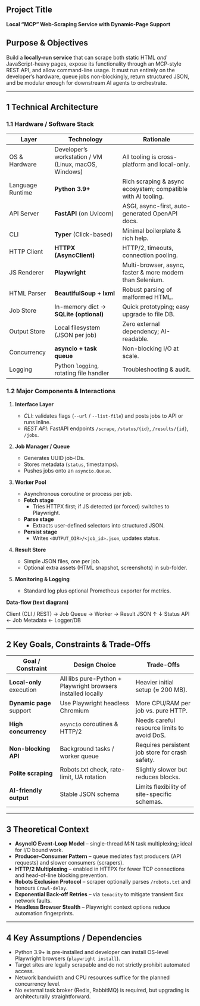 ## Project Title  
**Local “MCP” Web-Scraping Service with Dynamic-Page Support**

## Purpose & Objectives  
Build a **locally-run service** that can scrape both static HTML *and* JavaScript-heavy pages, expose its functionality through an MCP-style REST API, and allow command-line usage. It must run entirely on the developer’s hardware, queue jobs non-blockingly, return structured JSON, and be modular enough for downstream AI agents to orchestrate.

---

## 1 Technical Architecture  

### 1.1 Hardware / Software Stack  
| Layer | Technology | Rationale |
|-------|------------|-----------|
| OS & Hardware | Developer’s workstation / VM (Linux, macOS, Windows) | All tooling is cross-platform and local-only. |
| Language Runtime | **Python 3.9+** | Rich scraping & async ecosystem; compatible with AI tooling. |
| API Server | **FastAPI** (on Uvicorn) | ASGI, async-first, auto-generated OpenAPI docs. |
| CLI | **Typer** (Click-based) | Minimal boilerplate & rich help. |
| HTTP Client | **HTTPX (AsyncClient)** | HTTP/2, timeouts, connection pooling. |
| JS Renderer | **Playwright** | Multi-browser, async, faster & more modern than Selenium. |
| HTML Parser | **BeautifulSoup + lxml** | Robust parsing of malformed HTML. |
| Job Store | In-memory dict → **SQLite (optional)** | Quick prototyping; easy upgrade to file DB. |
| Output Store | Local filesystem (JSON per job) | Zero external dependency; AI-readable. |
| Concurrency | **asyncio + task queue** | Non-blocking I/O at scale. |
| Logging | Python `logging`, rotating file handler | Troubleshooting & audit. |

### 1.2 Major Components & Interactions  

1. **Interface Layer**  
   * *CLI*: validates flags (`--url` / `--list-file`) and posts jobs to API or runs inline.  
   * *REST API*: FastAPI endpoints `/scrape`, `/status/{id}`, `/results/{id}`, `/jobs`.

2. **Job Manager / Queue**  
   * Generates UUID job-IDs.  
   * Stores metadata (`status`, timestamps).  
   * Pushes jobs onto an `asyncio.Queue`.

3. **Worker Pool**  
   * Asynchronous coroutine or process per job.  
   * **Fetch stage**  
     * Tries HTTPX first; if JS detected (or forced) switches to Playwright.  
   * **Parse stage**  
     * Extracts user-defined selectors into structured JSON.  
   * **Persist stage**  
     * Writes `<OUTPUT_DIR>/<job_id>.json`, updates status.

4. **Result Store**  
   * Simple JSON files, one per job.  
   * Optional extra assets (HTML snapshot, screenshots) in sub-folder.

5. **Monitoring & Logging**  
   * Standard log plus optional Prometheus exporter for metrics.

**Data-flow (text diagram)**  

Client (CLI / REST) → Job Queue → Worker → Result JSON
↑ ↓
Status API ← Job Metadata ← Logger/DB


---

## 2 Key Goals, Constraints & Trade-Offs  

| Goal / Constraint | Design Choice | Trade-Offs |
|-------------------|--------------|------------|
| **Local-only** execution | All libs pure-Python + Playwright browsers installed locally | Heavier initial setup (≈ 200 MB). |
| **Dynamic page** support | Use Playwright headless Chromium | More CPU/RAM per job vs. pure HTTP. |
| **High concurrency** | `asyncio` coroutines & HTTP/2 | Needs careful resource limits to avoid DoS. |
| **Non-blocking API** | Background tasks / worker queue | Requires persistent job store for crash safety. |
| **Polite scraping** | Robots.txt check, rate-limit, UA rotation | Slightly slower but reduces blocks. |
| **AI-friendly output** | Stable JSON schema | Limits flexibility of site-specific schemas. |

---

## 3 Theoretical Context  

* **AsyncIO Event-Loop Model** – single-thread M:N task multiplexing; ideal for I/O bound work.  
* **Producer–Consumer Pattern** – queue mediates fast producers (API requests) and slower consumers (scrapers).  
* **HTTP/2 Multiplexing** – enabled in HTTPX for fewer TCP connections and head-of-line blocking prevention.  
* **Robots Exclusion Protocol** – scraper optionally parses `/robots.txt` and honours `Crawl-delay`.  
* **Exponential Back-off Retries** – via `tenacity` to mitigate transient 5xx network faults.  
* **Headless Browser Stealth** – Playwright context options reduce automation fingerprints.  

---

## 4 Key Assumptions / Dependencies  

* Python 3.9+ is pre-installed and developer can install OS-level Playwright browsers (`playwright install`).  
* Target sites are legally scrapable and do not strictly prohibit automated access.  
* Network bandwidth and CPU resources suffice for the planned concurrency level.  
* No external task broker (Redis, RabbitMQ) is required, but upgrading is architecturally straightforward.  